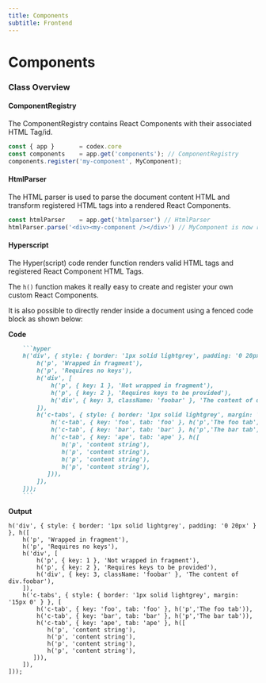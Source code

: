 ```yaml
---
title: Components
subtitle: Frontend
---
```



# Components

### Class Overview

#### ComponentRegistry 
The ComponentRegistry contains React Components with their associated HTML Tag/id.

```typescript
const { app }       = codex.core
const components    = app.get('components'); // ComponentRegistry
components.register('my-component', MyComponent);
```


#### HtmlParser 
The HTML parser is used to parse the document content HTML and transform registered HTML tags into a rendered React Components.
```typescript
const htmlParser    = app.get('htmlparser') // HtmlParser 
htmlParser.parse('<div><my-component /></div>') // MyComponent is now rendered as html inside a <div> 
```  


#### Hyperscript
The Hyper(script) code render function renders valid HTML tags and registered React Component HTML Tags. 

The `h()` function makes it really easy to create and register your own custom React Components.   

It is also possible to directly render inside a document using a fenced code block as shown below:  

<!--*codex:row({ gutter: 10 })*-->
<!--*codex:col({ md: 16 })*-->
**Code**
```markdown
    ```hyper
    h('div', { style: { border: '1px solid lightgrey', padding: '0 20px' } }, h([
        h('p', 'Wrapped in fragment'),
        h('p', 'Requires no keys'),
        h('div', [
            h('p', { key: 1 }, 'Not wrapped in fragment'),
            h('p', { key: 2 }, 'Requires keys to be provided'),
            h('div', { key: 3, className: 'foobar' }, 'The content of div.foobar'),
        ]),            
        h('c-tabs', { style: { border: '1px solid lightgrey', margin: '15px 0' } }, [
            h('c-tab', { key: 'foo', tab: 'foo' }, h('p','The foo tab')),
            h('c-tab', { key: 'bar', tab: 'bar' }, h('p','The bar tab')),
            h('c-tab', { key: 'ape', tab: 'ape' }, h([
               h('p', 'content string'),
               h('p', 'content string'),
               h('p', 'content string'),
               h('p', 'content string'),
           ])),
        ]),
    ]));
    ```
```
<!--*codex:/col*-->
<!--*codex:col({ md: 8 })*-->
**Output** 
```hyper
h('div', { style: { border: '1px solid lightgrey', padding: '0 20px' } }, h([
    h('p', 'Wrapped in fragment'),
    h('p', 'Requires no keys'),
    h('div', [
        h('p', { key: 1 }, 'Not wrapped in fragment'),
        h('p', { key: 2 }, 'Requires keys to be provided'),
        h('div', { key: 3, className: 'foobar' }, 'The content of div.foobar'),
    ]),            
    h('c-tabs', { style: { border: '1px solid lightgrey', margin: '15px 0' } }, [
        h('c-tab', { key: 'foo', tab: 'foo' }, h('p','The foo tab')),
        h('c-tab', { key: 'bar', tab: 'bar' }, h('p','The bar tab')),
        h('c-tab', { key: 'ape', tab: 'ape' }, h([
           h('p', 'content string'),
           h('p', 'content string'),
           h('p', 'content string'),
           h('p', 'content string'),
       ])),
    ]),
]));
```
<!--*codex:/col*-->
<!--*codex:/row*-->
